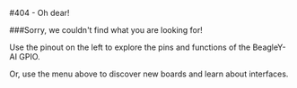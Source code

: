 #404 - Oh dear!

###Sorry, we couldn't find what you are looking for!

Use the pinout on the left to explore the pins and functions of the BeagleY-AI GPIO.

Or, use the menu above to discover new boards and learn about interfaces.

